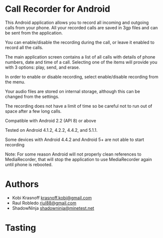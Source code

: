 # Call Recorder for Android

This Android application allows you to record all incoming and outgoing calls from your phone. All your recorded calls are saved in 3gp files and can be sent from the application.

You can enable/disable the recording during the call, or leave it enabled to record all the calls.

The main application screen contains a list of all calls with details of phone numbers, date and time of a call.
Selecting one of the items will provide you with 3 options: play, send, and erase.

In order to enable or disable recording, select enable/disable recording from the menu.

Your audio files are stored on internal storage, although this can be changed from the settings.

The recording does not have a limit of time so be careful not to run out of space after a few long calls.

Compatible with Android 2.2 (API 8) or above

Tested on Android 4.1.2, 4.2.2, 4.4.2, and 5.1.1.

Some devices with Android 4.4.2 and Android 5+ are not able to start recording

Note: For some reason Android will not properly clean references to MediaRecorder, that will stop the application to use MediaRecorder again until phone is rebooted.


# Authors

 * Kobi Krasnoff <krasnoff.kobi@gmail.com>
 * Raul Robledo <riul88@gmail.com>
 * ShadowNinja <shadowninja@minetest.net>
# Tasting
